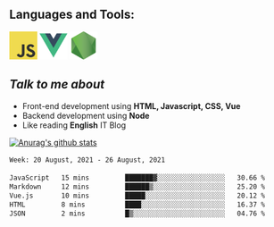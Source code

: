 ## **Languages and Tools:**      
<code><img height="50" src="https://raw.githubusercontent.com/github/explore/80688e429a7d4ef2fca1e82350fe8e3517d3494d/topics/javascript/javascript.png"></code>
<code><img height="50"  src="https://raw.githubusercontent.com/github/explore/80688e429a7d4ef2fca1e82350fe8e3517d3494d/topics/vue/vue.png"></code>
<code><img height="50"  src="https://raw.githubusercontent.com/github/explore/80688e429a7d4ef2fca1e82350fe8e3517d3494d/topics/nodejs/nodejs.png"></code>

## *Talk to me about*
- Front-end development using **HTML, Javascript, CSS, Vue**
- Backend development using **Node**
- Like reading **English** IT Blog    

[![Anurag's github stats](https://github-readme-stats.vercel.app/api?username=qdi5)](https://github.com/anuraghazra/github-readme-stats)    

<!--START_SECTION:waka-->
```text
Week: 20 August, 2021 - 26 August, 2021

JavaScript   15 mins         ███████▓░░░░░░░░░░░░░░░░░   30.66 % 
Markdown     12 mins         ██████▒░░░░░░░░░░░░░░░░░░   25.20 % 
Vue.js       10 mins         █████░░░░░░░░░░░░░░░░░░░░   20.12 % 
HTML         8 mins          ████░░░░░░░░░░░░░░░░░░░░░   16.37 % 
JSON         2 mins          █▒░░░░░░░░░░░░░░░░░░░░░░░   04.76 % 
```
<!--END_SECTION:waka-->
